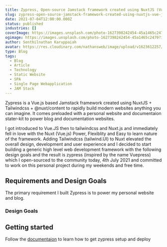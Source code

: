 ```yaml
---
title: Zypress, Open-source Jamstack framework created using NuxtJS (Vue.js) + Tailwindcss
slug: zypress-open-source-jamstack-framework-created-using-nuxtjs-vue-js-tailwindcss
date: 2021-07-04T12:00:00.000Z
status: published
industries: []
coverImage: https://images.unsplash.com/photo-1627398242454-45a1465c2479?ixlib=rb-4.0.3&ixid=M3wxMjA3fDB8MHxwaG90by1wYWdlfHx8fGVufDB8fHx8fA%3D%3D&auto=format&fit=crop&w=3474&q=80
ogimage: https://images.unsplash.com/photo-1627398242454-45a1465c2479?ixlib=rb-4.0.3&ixid=M3wxMjA3fDB8MHxwaG90by1wYWdlfHx8fGVufDB8fHx8fA%3D%3D&auto=format&fit=crop&w=3474&q=80
author: Senthilnathan Karuppaiah
avatar: https://res.cloudinary.com/nathansweb/image/upload/v1623612257/profile/sk_profile_sq.png
type: Blog
tags:
  - Blog
  - Article
  - Technology
  - Static Website
  - SPA
  - Single Page Webapplication
  - JAM Stack
---
```

Zypress is a Vue.js based Jamstack framework created using NuxtJS + Tailwindcss + @nuxt/content to rapidly build modern websites anything you can imagine. It comes preloaded with a personal website and documentaion stater-kit to power blog and documentation websites.

<!--more-->


I got introduced to Vue.JS then to tailwindcss and Nuxt.js and immediately fell in love with the Nuxt (Vue.js) Power, Flexiblity and Easy to learn nature of the framework. Adding Tailwindcss (tailwind.UI) to Nuxt elevated the overall design, development and user experience and I decided to start building a generic high level web development framework with the following design goals and the result is zypress (inspired by the name Vuepress) which I open-sourced to the community today, 4th July 2021 and committed to work on this personal project during my weekends and free time.


## Requirements and Design Goals

The primary requirement I built <badge>Zypress</badge> is to power my personal website and blog.

### Design Goals

<list :items="design-goals"></list>

## Getting started

Follow the [documentaion](/docs) to learn how to get zypress setup and deploy



